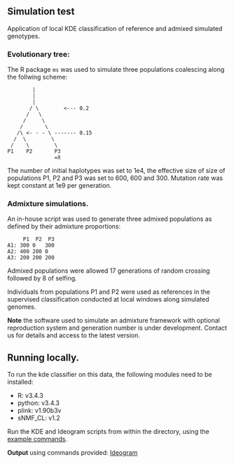 ## Simulation test

Application of local KDE classification of reference and admixed simulated genotypes.

### Evolutionary tree:

The R package `ms` was used to simulate three populations coalescing along the follwing scheme:

            |                   
            |                   
            |                   
           / \        <--- 0.2  
          /   \                 
         /     \                
        /       \               
       /\ <- - - \ ------- 0.15 
      /  \        \             
     /    \        \            
    P1    P2       P3           
                   =X           


The number of initial haplotypes was set to 1e4, the effective size of size of populations P1, P2 and P3 was set to 
600, 600 and 300. Mutation rate was kept constant at 1e9 per generation.

### Admixture simulations.

An in-house script was used to generate three admixed populations as defined 
by their admixture proportions:


         P1  P2  P3
    A1: 300 0   300
    A2: 400 200 0
    A3: 200 200 200


Admixed populations were allowed 17 generations of random crossing followed
by 8 of selfing. 

Individuals from populations P1 and P2 were used as references in the supervised classification
conducted at local windows along simulated genomes.

**Note** the software used to simulate an admixture framework with optional
reproduction system and generation number is under development. Contact us 
for details and access to the latest version.

## Running locally.

To run the kde classifier on this data, the following modules need to be installed:


- R: v3.4.3
- python: v3.4.3
- plink: v1.90b3v
- sNMF_CL: v1.2


Run the KDE and Ideogram scripts from within the directory, using the 
[example commands](https://github.com/SantosJGND/Galaxy_KDE_classifier/blob/master/Simulation_related/Commands_sim.txt).

**Output** using commands provided: [Ideogram](https://github.com/SantosJGND/Galaxy_KDE_classifier/blob/master/Simulation_related/test_.05_.2/Ideo_sample32_CHR01_Z1.6_bin9.png)



